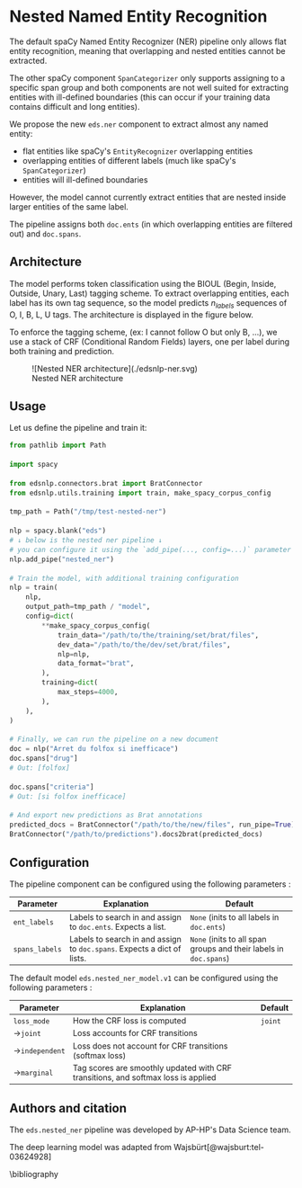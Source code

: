 # Nested Named Entity Recognition

The default spaCy Named Entity Recognizer (NER) pipeline only allows flat entity
recognition, meaning that overlapping and nested entities cannot be extracted.

The other spaCy component `SpanCategorizer` only supports assigning to a specific span
group and both components are not well suited for extracting entities with ill-defined
boundaries (this can occur if your training data contains difficult and long entities).

We propose the new `eds.ner` component to extract almost any named entity:

- flat entities like spaCy's `EntityRecognizer` overlapping entities
- overlapping entities of different labels (much like spaCy's `SpanCategorizer`)
- entities will ill-defined boundaries

However, the model cannot currently extract entities that are nested inside larger entities
of the same label.

The pipeline assigns both `doc.ents` (in which overlapping entities are filtered
out) and `doc.spans`.

## Architecture

The model performs token classification using the BIOUL (Begin, Inside, Outside, Unary, Last) tagging scheme.
To extract overlapping entities, each label has its own tag sequence, so the model predicts
$n_{labels}$ sequences of O, I, B, L, U tags. The architecture is displayed in the figure below.

To enforce the tagging scheme, (ex: I cannot follow O but only B, ...), we use a stack of
CRF (Conditional Random Fields) layers, one per label during both training and prediction.

<figure markdown>
  ![Nested NER architecture](./edsnlp-ner.svg)
  <figcaption>Nested NER architecture</figcaption>
</figure>

## Usage

Let us define the pipeline and train it:

<!-- no-check -->
```python
from pathlib import Path

import spacy

from edsnlp.connectors.brat import BratConnector
from edsnlp.utils.training import train, make_spacy_corpus_config

tmp_path = Path("/tmp/test-nested-ner")

nlp = spacy.blank("eds")
# ↓ below is the nested ner pipeline ↓
# you can configure it using the `add_pipe(..., config=...)` parameter
nlp.add_pipe("nested_ner")

# Train the model, with additional training configuration
nlp = train(
    nlp,
    output_path=tmp_path / "model",
    config=dict(
        **make_spacy_corpus_config(
            train_data="/path/to/the/training/set/brat/files",
            dev_data="/path/to/the/dev/set/brat/files",
            nlp=nlp,
            data_format="brat",
        ),
        training=dict(
            max_steps=4000,
        ),
    ),
)

# Finally, we can run the pipeline on a new document
doc = nlp("Arret du folfox si inefficace")
doc.spans["drug"]
# Out: [folfox]

doc.spans["criteria"]
# Out: [si folfox inefficace]

# And export new predictions as Brat annotations
predicted_docs = BratConnector("/path/to/the/new/files", run_pipe=True).brat2docs(nlp)
BratConnector("/path/to/predictions").docs2brat(predicted_docs)
```

## Configuration

The pipeline component can be configured using the following parameters :

<div markdown="1" class="explicit-col-width">

| Parameter      | Explanation                                                             | Default                                                           |
|----------------|-------------------------------------------------------------------------|-------------------------------------------------------------------|
| `ent_labels`   | Labels to search in and assign to `doc.ents`. Expects a list.           | `None` (inits to all labels in `doc.ents`)                        |
| `spans_labels` | Labels to search in and assign to `doc.spans`. Expects a dict of lists. | `None` (inits to all span groups and their labels in `doc.spans`) |

The default model `eds.nested_ner_model.v1` can be configured using the following parameters :


| Parameter      | Explanation                                                                       | Default |
|----------------|-----------------------------------------------------------------------------------|---------|
| `loss_mode`    | How the CRF loss is computed                                                      | `joint` |
| →`joint`       | Loss accounts for CRF transitions                                                 |         |
| →`independent` | Loss does not account for CRF transitions (softmax loss)                          |         |
| →`marginal`    | Tag scores are smoothly updated with CRF transitions, and softmax loss is applied |         |

</div>

## Authors and citation

The `eds.nested_ner` pipeline was developed by AP-HP's Data Science team.

The deep learning model was adapted from Wajsbürt[@wajsburt:tel-03624928]

\bibliography
